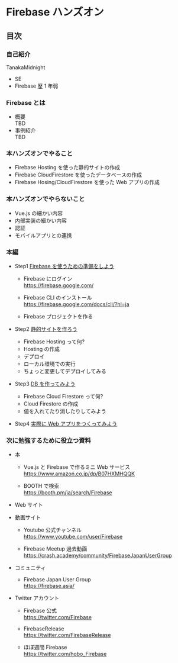 # Firebase ハンズオン

## 目次

### 自己紹介

TanakaMidnight

- SE
- Firebase 歴 1 年弱

### Firebase とは

- 概要  
  TBD
- 事例紹介  
  TBD

### 本ハンズオンでやること

- Firebase Hosting を使った静的サイトの作成
- Firebase CloudFirestore を使ったデータベースの作成
- Firebase Hosing/CloudFirestore を使った Web アプリの作成

### 本ハンズオンでやらないこと

- Vue.js の細かい内容
- 内部実装の細かい内容
- 認証
- モバイルアプリとの連携

### 本編

- Step1 [Firebase を使うための準備をしよう](step01.md)

  - Firebase にログイン  
    https://firebase.google.com/

  - Firebase CLI のインストール  
    https://firebase.google.com/docs/cli/?hl=ja

  - Firebase プロジェクトを作る

- Step2 [静的サイトを作ろう](step02.md)

  - Firebase Hosting って何?
  - Hosting の作成
  - デプロイ
  - ローカル環境での実行
  - ちょっと変更してデプロイしてみる

- Step3 [DB を作ってみよう](step03.md)

  - Firebase Cloud Firestore って何?
  - Cloud Firestore の作成
  - 値を入れてたり消したりしてみよう

- Step4 [実際に Web アプリをつくってみよう](step04.md)

### 次に勉強するために役立つ資料

- 本

  - Vue.js と Firebase で作るミニ Web サービス  
    https://www.amazon.co.jp/dp/B07HXMHQQK

  - BOOTH で検索  
    https://booth.pm/ja/search/Firebase

- Web サイト

- 動画サイト

  - Youtube 公式チャンネル  
    https://www.youtube.com/user/Firebase

  - Firebase Meetup 過去動画  
    https://crash.academy/community/FirebaseJapanUserGroup

- コミュニティ

  - Firebase Japan User Group  
    https://firebase.asia/

- Twitter アカウント

  - Firebase 公式  
    https://twitter.com/Firebase

  - FirebaseRelease  
    https://twitter.com/FirebaseRelease

  - ほぼ週間 Firebase  
    https://twitter.com/hobo_Firebase
